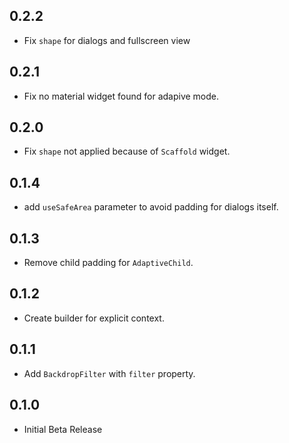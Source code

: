 ## 0.2.2

* Fix `shape` for dialogs and fullscreen view

## 0.2.1

* Fix no material widget found for adapive mode.

## 0.2.0

* Fix `shape` not applied because of `Scaffold` widget.

## 0.1.4

* add `useSafeArea` parameter to avoid padding for dialogs itself.

## 0.1.3

* Remove child padding for `AdaptiveChild`.

## 0.1.2

* Create builder for explicit context.

## 0.1.1

* Add `BackdropFilter` with `filter` property.

## 0.1.0

* Initial Beta Release
